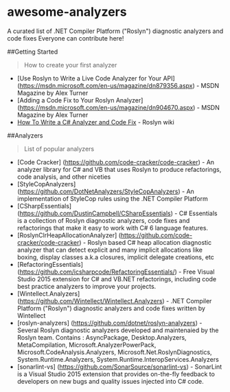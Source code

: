 # awesome-analyzers
A curated list of .NET Compiler Platform ("Roslyn") diagnostic analyzers and code fixes
Everyone can contribute here!

##Getting Started
> How to create your first analyzer

* [Use Roslyn to Write a Live Code Analyzer for Your API] (https://msdn.microsoft.com/en-us/magazine/dn879356.aspx) - MSDN Magazine by Alex Turner
* [Adding a Code Fix to Your Roslyn Analyzer] (https://msdn.microsoft.com/en-us/magazine/dn904670.aspx) - MSDN Magazine by Alex Turner
* [
How To Write a C# Analyzer and Code Fix](https://github.com/dotnet/roslyn/wiki/How-To-Write-a-C%23-Analyzer-and-Code-Fix) - Roslyn wiki

##Analyzers
> List of popular analyzers

* [Code Cracker] (https://github.com/code-cracker/code-cracker) - An analyzer library for C# and VB that uses Roslyn to produce refactorings, code analysis, and other niceties
* [StyleCopAnalyzers] (https://github.com/DotNetAnalyzers/StyleCopAnalyzers) - An implementation of StyleCop rules using the .NET Compiler Platform
* [CSharpEssentials] (https://github.com/DustinCampbell/CSharpEssentials) - C# Essentials is a collection of Roslyn diagnostic analyzers, code fixes and refactorings that make it easy to work with C# 6 language features.
* [RoslynClrHeapAllocationAnalyzer] (https://github.com/code-cracker/code-cracker) - Roslyn based C# heap allocation diagnostic analyzer that can detect explicit and many implicit allocations like boxing, display classes a.k.a closures, implicit delegate creations, etc
* [RefactoringEssentials] (https://github.com/icsharpcode/RefactoringEssentials/) - Free Visual Studio 2015 extension for C# and VB.NET refactorings, including code best practice analyzers to improve your projects.
* [Wintellect.Analyzers] (https://github.com/Wintellect/Wintellect.Analyzers) - .NET Compiler Platform ("Roslyn") diagnostic analyzers and code fixes written by Wintellect
* [roslyn-analyzers] (https://github.com/dotnet/roslyn-analyzers) - Several Roslyn diagnostic analyzers developed and maintenaied by the Roslyn team. Contains : AsyncPackage, Desktop.Analyzers, MetaCompilation, Microsoft.AnalyzerPowerPack, Microsoft.CodeAnalysis.Analyzers, Microsoft.Net.RoslynDiagnostics, System.Runtime.Analyzers, System.Runtime.InteropServices.Analyzers
* [sonarlint-vs] (https://github.com/SonarSource/sonarlint-vs) - SonarLint is a Visual Studio 2015 extension that provides on-the-fly feedback to developers on new bugs and quality issues injected into C# code.
